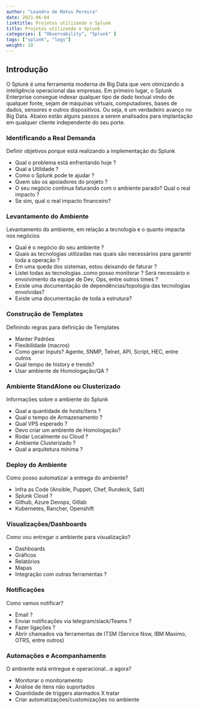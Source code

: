 ```yaml
---
author: "Leandro de Matos Pereira"
date: 2021-06-04
linktitle: Projetos utilizando o Splunk
title: Projetos utilizando o Splunk
categories: [ "Observability", "Splunk" ]
tags: ["splunk", "logs"]
weight: 10
---
```


## Introdução

 O Splunk é uma ferramenta moderna de Big Data que vem otimizando a inteligência operacional das empresas. Em primeiro lugar, o Splunk Enterprise consegue indexar qualquer tipo de dado textual vindo de qualquer fonte, sejam de máquinas virtuais, computadores, bases de dados, sensores e outros dispositivos. Ou seja, é um verdadeiro avanço no Big Data. Abaixo estão alguns passos a serem analisados para implantação em qualquer cliente independente do seu porte.


### Identificando a Real Demanda
Definir objetivos porque está realizando a implementação do Splunk

* Qual o problema está enfrentando hoje ?
* Qual a Utilidade ?
* Como o Splunk pode te ajudar ?
* Quem são os apoiadores do projeto ?
* O seu negócio continua faturando com o ambiente parado? Qual o real impacto ? 
* Se sim, qual o real impacto financeiro?

### Levantamento do Ambiente
Levantamento do ambiente, em relação a tecnologia e o quanto impacta nos negócios

* Qual é o negócio do seu ambiente ?
* Quais as tecnologias utilizadas nas quais são necessários para garantir toda a operação ? 
* Em uma queda dos sistemas, estou deixando de faturar ?
* Listei todas as tecnologias..como posso monitorar ? Será necessário o envolvimento da equipe de Dev, Ops, entre outros times ?
* Existe uma documentação de dependências/topologia das tecnologias envolvidas?
* Existe uma documentação de toda a estrutura?

### Construção de Templates
Definindo regras para definição de Templates

* Manter Padrões
* Flexibilidade (macros)
* Como gerar Inputs? Agente, SNMP, Telnet, API, Script, HEC, entre outros
* Qual tempo de history e trends?
* Usar ambiente de Homologação/QA ?

### Ambiente StandAlone ou Clusterizado
Informações sobre o ambiente do Splunk

* Qual a quantidade de hosts/itens ?
* Qual o tempo de Armazenamento ?
* Qual VPS esperado ?
* Devo criar um ambiente de Homologação?
* Rodar Localmente ou Cloud ?
* Ambiente Clusterizado ?
* Qual a arquitetura mínima ?

### Deploy do Ambiente
Como posso automatizar a entrega do ambiente?

* Infra as Code (Ansible, Puppet, Chef, Rundeck, Salt)
* Splunk Cloud ?
* Github, Azure Devops, Gitlab
* Kubernetes, Rancher, Openshift

### Visualizações/Dashboards
Como vou entregar o ambiente para visualização?

* Dashboards
* Gráficos
* Relatórios
* Mapas
* Integração com outras ferramentas ?

### Notificações
Como vamos notificar?

* Email ?
* Enviar notificações via telegram/slack/Teams ?
* Fazer ligações ?
* Abrir chamados via ferramentas de ITSM (Service Now, IBM Maximo, OTRS, entre outros)

### Automações e Acompanhamento
O ambiente está entregue e operacional...e agora?

* Monitorar o monitoramento
* Análise de itens não suportados
* Quantidade de triggers alarmados X tratar
* Criar automatizações/customizações no ambiente